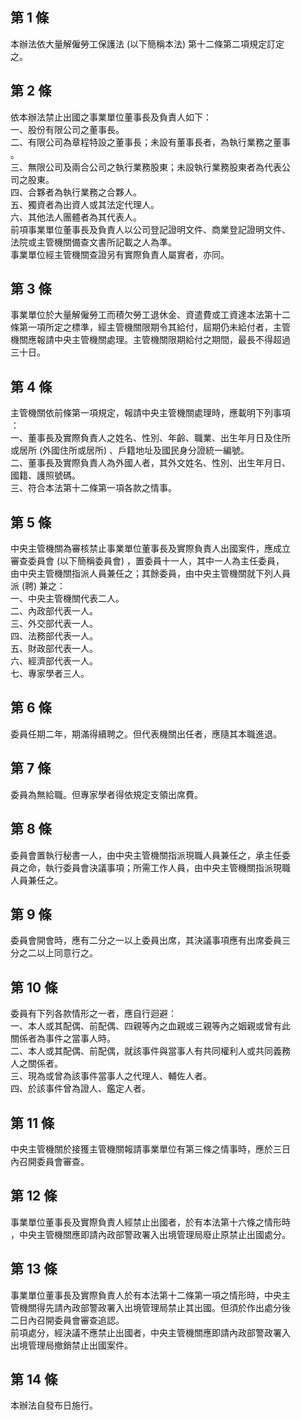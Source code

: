 第 1 條
-------
本辦法依大量解僱勞工保護法 (以下簡稱本法) 第十二條第二項規定訂定  
之。

第 2 條
-------
依本辦法禁止出國之事業單位董事長及負責人如下：  
一、股份有限公司之董事長。  
二、有限公司為章程特設之董事長；未設有董事長者，為執行業務之董事  
    。  
三、無限公司及兩合公司之執行業務股東；未設執行業務股東者為代表公  
    司之股東。  
四、合夥者為執行業務之合夥人。  
五、獨資者為出資人或其法定代理人。  
六、其他法人團體者為其代表人。  
前項事業單位董事長及負責人以公司登記證明文件、商業登記證明文件、  
法院或主管機關備查文書所記載之人為準。  
事業單位經主管機關查證另有實際負責人屬實者，亦同。

第 3 條
-------
事業單位於大量解僱勞工而積欠勞工退休金、資遣費或工資達本法第十二  
條第一項所定之標準，經主管機關限期令其給付，屆期仍未給付者，主管  
機關應報請中央主管機關處理。主管機關限期給付之期間，最長不得超過  
三十日。

第 4 條
-------
主管機關依前條第一項規定，報請中央主管機關處理時，應載明下列事項  
：  
一、董事長及實際負責人之姓名、性別、年齡、職業、出生年月日及住所  
    或居所 (外國住所或居所) 、戶籍地址及國民身分證統一編號。  
二、董事長及實際負責人為外國人者，其外文姓名、性別、出生年月日、  
    國籍、護照號碼。  
三、符合本法第十二條第一項各款之情事。

第 5 條
-------
中央主管機關為審核禁止事業單位董事長及實際負責人出國案件，應成立  
審查委員會 (以下簡稱委員會) ，置委員十一人，其中一人為主任委員，  
由中央主管機關指派人員兼任之；其餘委員，由中央主管機關就下列人員  
派 (聘) 兼之：  
一、中央主管機關代表二人。  
二、內政部代表一人。  
三、外交部代表一人。  
四、法務部代表一人。  
五、財政部代表一人。  
六、經濟部代表一人。  
七、專家學者三人。

第 6 條
-------
委員任期二年，期滿得續聘之。但代表機關出任者，應隨其本職進退。

第 7 條
-------
委員為無給職。但專家學者得依規定支領出席費。

第 8 條
-------
委員會置執行秘書一人，由中央主管機關指派現職人員兼任之，承主任委  
員之命，執行委員會決議事項；所需工作人員，由中央主管機關指派現職  
人員兼任之。

第 9 條
-------
委員會開會時，應有二分之一以上委員出席，其決議事項應有出席委員三  
分之二以上同意行之。

第 10 條
--------
委員有下列各款情形之一者，應自行迴避：  
一、本人或其配偶、前配偶、四親等內之血親或三親等內之姻親或曾有此  
    關係者為事件之當事人時。  
二、本人或其配偶、前配偶，就該事件與當事人有共同權利人或共同義務  
    人之關係者。  
三、現為或曾為該事件當事人之代理人、輔佐人者。  
四、於該事件曾為證人、鑑定人者。

第 11 條
--------
中央主管機關於接獲主管機關報請事業單位有第三條之情事時，應於三日  
內召開委員會審查。

第 12 條
--------
事業單位董事長及實際負責人經禁止出國者，於有本法第十六條之情形時  
，中央主管機關應即請內政部警政署入出境管理局廢止原禁止出國處分。

第 13 條
--------
事業單位董事長及實際負責人於有本法第十二條第一項之情形時，中央主  
管機關得先請內政部警政署入出境管理局禁止其出國。但須於作出處分後  
二日內召開委員會審查追認。  
前項處分，經決議不應禁止出國者，中央主管機關應即請內政部警政署入  
出境管理局撤銷禁止出國案件。

第 14 條
--------
本辦法自發布日施行。

